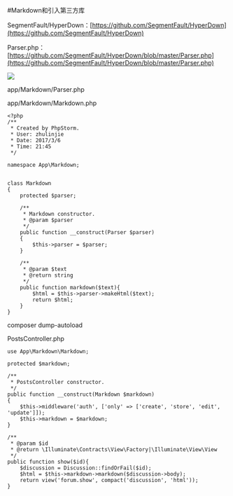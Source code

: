 #Markdown和引入第三方库

SegmentFault/HyperDown：[https://github.com/SegmentFault/HyperDown](https://github.com/SegmentFault/HyperDown)  

Parser.php：[https://github.com/SegmentFault/HyperDown/blob/master/Parser.php](https://github.com/SegmentFault/HyperDown/blob/master/Parser.php)  

![](image/screenshot_1488809946053.png)

app/Markdown/Parser.php

app/Markdown/Markdown.php
```
<?php
/**
 * Created by PhpStorm.
 * User: zhulinjie
 * Date: 2017/3/6
 * Time: 21:45
 */

namespace App\Markdown;


class Markdown
{
    protected $parser;

    /**
     * Markdown constructor.
     * @param $parser
     */
    public function __construct(Parser $parser)
    {
        $this->parser = $parser;
    }

    /**
     * @param $text
     * @return string
     */
    public function markdown($text){
        $html = $this->parser->makeHtml($text);
        return $html;
    }
}
```

composer dump-autoload

PostsController.php
```
use App\Markdown\Markdown;

protected $markdown;

/**
 * PostsController constructor.
 */
public function __construct(Markdown $markdown)
{
    $this->middleware('auth', ['only' => ['create', 'store', 'edit', 'update']]);
    $this->markdown = $markdown;
}

/**
 * @param $id
 * @return \Illuminate\Contracts\View\Factory|\Illuminate\View\View
 */
public function show($id){
    $discussion = Discussion::findOrFail($id);
    $html = $this->markdown->markdown($discussion->body);
    return view('forum.show', compact('discussion', 'html'));
}
```

